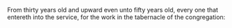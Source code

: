 From thirty years old and upward even unto fifty years old, every one that entereth into the service, for the work in the tabernacle of the congregation:
